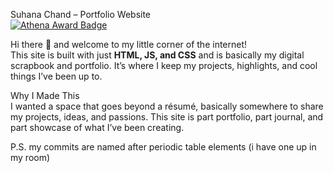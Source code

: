 Suhana Chand – Portfolio Website  
[![Athena Award Badge](https://img.shields.io/endpoint?url=https%3A%2F%2Faward.athena.hackclub.com%2Fapi%2Fbadge)](https://award.athena.hackclub.com?utm_source=readme)

Hi there 👋 and welcome to my little corner of the internet!  
This site is built with just **HTML, JS, and CSS** and is basically my digital scrapbook and portfolio. It’s where I keep my projects, highlights, and cool things I’ve been up to.  

Why I Made This  
I wanted a space that goes beyond a résumé, basically somewhere to share my projects, ideas, and passions. This site is part portfolio, part journal, and part showcase of what I’ve been creating.

P.S. my commits are named after periodic table elements (i have one up in my room)

